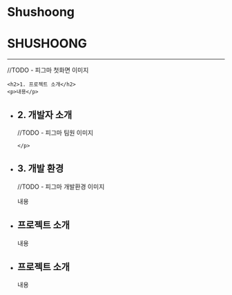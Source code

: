# Shushoong
<div>
 <h1>SHUSHOONG</h1>
 <hr>
 
 
</div>


 //TODO - 피그마 첫화면 이미지
<div>
  
    <h2>1. 프로젝트 소개</h2>
    <p>내용</p>
  
</div>
<ul>
  <li> 
    <h2>2. 개발자 소개</h2>
    //TODO - 피그마  팀원 이미지
    <p>
     
    </p>
  </li>
</ul>
<ul>
  <li> 
    <h2>3. 개발 환경</h2>
   //TODO - 피그마 개발환경 이미지
    <p>내용</p>
  </li>
</ul>
<ul>
  <li> 
    <h2>프로젝트 소개</h2>
    <p>내용</p>
  </li>
</ul>
<ul>
  <li> 
    <h2>프로젝트 소개</h2>
    <p>내용</p>
  </li>
</ul>


